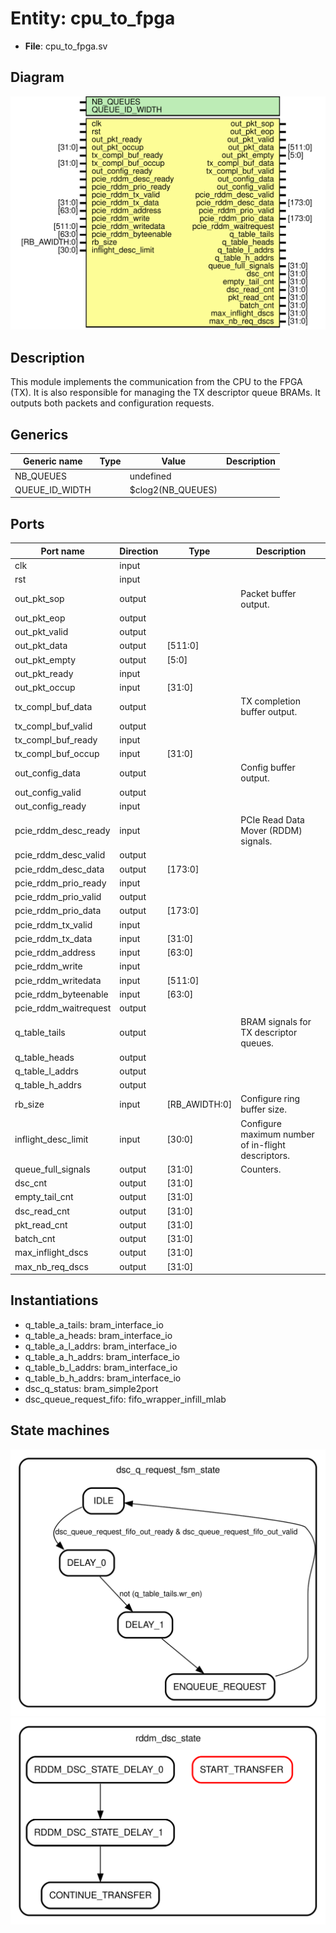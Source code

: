 # Entity: cpu_to_fpga

- **File**: cpu_to_fpga.sv
## Diagram

![Diagram](cpu_to_fpga.svg "Diagram")
## Description

 This module implements the communication from the CPU to the FPGA (TX). It
 is also responsible for managing the TX descriptor queue BRAMs. It outputs
 both packets and configuration requests.

## Generics

| Generic name   | Type | Value             | Description |
| -------------- | ---- | ----------------- | ----------- |
| NB_QUEUES      |      | undefined         |             |
| QUEUE_ID_WIDTH |      | $clog2(NB_QUEUES) |             |
## Ports

| Port name             | Direction | Type          | Description                                        |
| --------------------- | --------- | ------------- | -------------------------------------------------- |
| clk                   | input     |               |                                                    |
| rst                   | input     |               |                                                    |
| out_pkt_sop           | output    |               | Packet buffer output.                              |
| out_pkt_eop           | output    |               |                                                    |
| out_pkt_valid         | output    |               |                                                    |
| out_pkt_data          | output    | [511:0]       |                                                    |
| out_pkt_empty         | output    | [5:0]         |                                                    |
| out_pkt_ready         | input     |               |                                                    |
| out_pkt_occup         | input     | [31:0]        |                                                    |
| tx_compl_buf_data     | output    |               | TX completion buffer output.                       |
| tx_compl_buf_valid    | output    |               |                                                    |
| tx_compl_buf_ready    | input     |               |                                                    |
| tx_compl_buf_occup    | input     | [31:0]        |                                                    |
| out_config_data       | output    |               | Config buffer output.                              |
| out_config_valid      | output    |               |                                                    |
| out_config_ready      | input     |               |                                                    |
| pcie_rddm_desc_ready  | input     |               | PCIe Read Data Mover (RDDM) signals.               |
| pcie_rddm_desc_valid  | output    |               |                                                    |
| pcie_rddm_desc_data   | output    | [173:0]       |                                                    |
| pcie_rddm_prio_ready  | input     |               |                                                    |
| pcie_rddm_prio_valid  | output    |               |                                                    |
| pcie_rddm_prio_data   | output    | [173:0]       |                                                    |
| pcie_rddm_tx_valid    | input     |               |                                                    |
| pcie_rddm_tx_data     | input     | [31:0]        |                                                    |
| pcie_rddm_address     | input     | [63:0]        |                                                    |
| pcie_rddm_write       | input     |               |                                                    |
| pcie_rddm_writedata   | input     | [511:0]       |                                                    |
| pcie_rddm_byteenable  | input     | [63:0]        |                                                    |
| pcie_rddm_waitrequest | output    |               |                                                    |
| q_table_tails         | output    |               | BRAM signals for TX descriptor queues.             |
| q_table_heads         | output    |               |                                                    |
| q_table_l_addrs       | output    |               |                                                    |
| q_table_h_addrs       | output    |               |                                                    |
| rb_size               | input     | [RB_AWIDTH:0] | Configure ring buffer size.                        |
| inflight_desc_limit   | input     | [30:0]        | Configure maximum number of in-flight descriptors. |
| queue_full_signals    | output    | [31:0]        | Counters.                                          |
| dsc_cnt               | output    | [31:0]        |                                                    |
| empty_tail_cnt        | output    | [31:0]        |                                                    |
| dsc_read_cnt          | output    | [31:0]        |                                                    |
| pkt_read_cnt          | output    | [31:0]        |                                                    |
| batch_cnt             | output    | [31:0]        |                                                    |
| max_inflight_dscs     | output    | [31:0]        |                                                    |
| max_nb_req_dscs       | output    | [31:0]        |                                                    |
## Instantiations

- q_table_a_tails: bram_interface_io
- q_table_a_heads: bram_interface_io
- q_table_a_l_addrs: bram_interface_io
- q_table_a_h_addrs: bram_interface_io
- q_table_b_l_addrs: bram_interface_io
- q_table_b_h_addrs: bram_interface_io
- dsc_q_status: bram_simple2port
- dsc_queue_request_fifo: fifo_wrapper_infill_mlab
## State machines

![Diagram_state_machine_0]( stm_cpu_to_fpga_00.svg "Diagram")![Diagram_state_machine_1]( stm_cpu_to_fpga_11.svg "Diagram")
